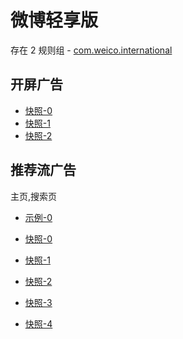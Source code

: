 # 微博轻享版

存在 2 规则组 - [com.weico.international](/src/apps/com.weico.international.ts)

## 开屏广告

- [快照-0](https://i.gkd.li/import/import/12509123)
- [快照-1](https://i.gkd.li/import/import/12510132)
- [快照-2](https://i.gkd.li/import/12740537)

## 推荐流广告

主页,搜索页

- [示例-0](https://github.com/gkd-kit/subscription/assets/38517192/e713a2ca-5048-486a-874f-dd876d53c49b)

- [快照-0](https://i.gkd.li/import/import/12505755)
- [快照-1](https://i.gkd.li/import/import/12505764)
- [快照-2](https://i.gkd.li/import/import/12505753)
- [快照-3](https://i.gkd.li/import/import/12505763)
- [快照-4](https://i.gkd.li/import/12857202)
